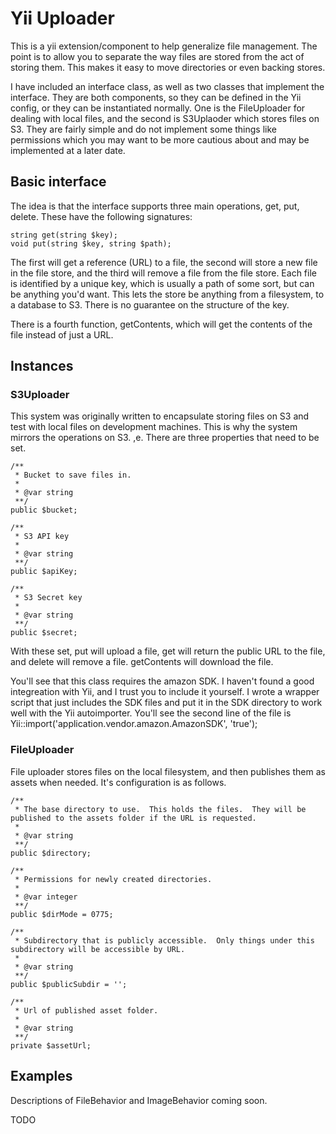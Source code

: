 # Yii Uploader

This is a yii extension/component to help generalize file management.  The point is to allow you to separate the way files are stored from the act of storing them. This makes it easy to move directories or even backing stores.

I have included an interface class, as well as two classes that implement the interface.  They are both components, so they can be defined in the Yii config, or they can be instantiated normally.  One is the FileUploader for dealing with local files, and the second is S3Uplaoder which stores files on S3.  They are fairly simple and do not implement some things like permissions which you may want to be more cautious about and may be implemented at a later date.

## Basic interface

The idea is that the interface supports three main operations, get, put, delete.  These have the following signatures:

    string get(string $key);
    void put(string $key, string $path);

The first will get a reference (URL) to a file, the second will store a new file in the file store, and the third will remove a file from the file store.  Each file is identified by a unique key, which is usually a path of some sort, but can be anything you'd want.  This lets the store be anything from a filesystem, to a database to S3.  There is no guarantee on the structure of the key.

There is a fourth function, getContents, which will get the contents of the file instead of just a URL.

## Instances

### S3Uploader

This system was originally written to encapsulate storing files on S3 and test with local files on development machines.  This is why the system mirrors the operations on S3.  ,e.  There are three properties that need to be set.

    /**
     * Bucket to save files in.
     *
     * @var string
     **/
    public $bucket;

    /**
     * S3 API key
     *
     * @var string
     **/
    public $apiKey;

    /**
     * S3 Secret key
     *
     * @var string
     **/
    public $secret;

With these set, put will upload a file, get will return the public URL to the file, and delete will remove a file.  getContents will download the file.

You'll see that this class requires the amazon SDK.  I haven't found a good integreation with Yii, and I trust you to include it yourself.  I wrote a wrapper script that just includes the SDK files and put it in the SDK directory to work well with the Yii autoimporter.  You'll see the second line of the file is
    Yii::import('application.vendor.amazon.AmazonSDK', 'true');

### FileUploader

File uploader stores files on the local filesystem, and then publishes them as assets when needed. It's configuration is as follows.

    /**
     * The base directory to use.  This holds the files.  They will be published to the assets folder if the URL is requested.
     *
     * @var string
     **/
    public $directory;

    /**
     * Permissions for newly created directories.
     *
     * @var integer
     **/
    public $dirMode = 0775;

    /**
     * Subdirectory that is publicly accessible.  Only things under this subdirectory will be accessible by URL.
     *
     * @var string
     **/
    public $publicSubdir = '';

    /**
     * Url of published asset folder.
     *
     * @var string
     **/
    private $assetUrl;

## Examples

Descriptions of FileBehavior and ImageBehavior coming soon.

TODO
